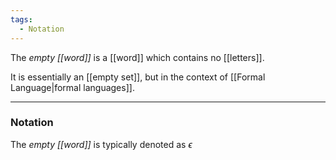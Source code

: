 ```yaml
---
tags:
  - Notation
---
```

The _empty [[word]]_ is a [[word]] which contains no [[letters]].

It is essentially an [[empty set]], but in the context of [[Formal Language|formal languages]].

---
### Notation
The _empty [[word]]_ is typically denoted as $\epsilon$